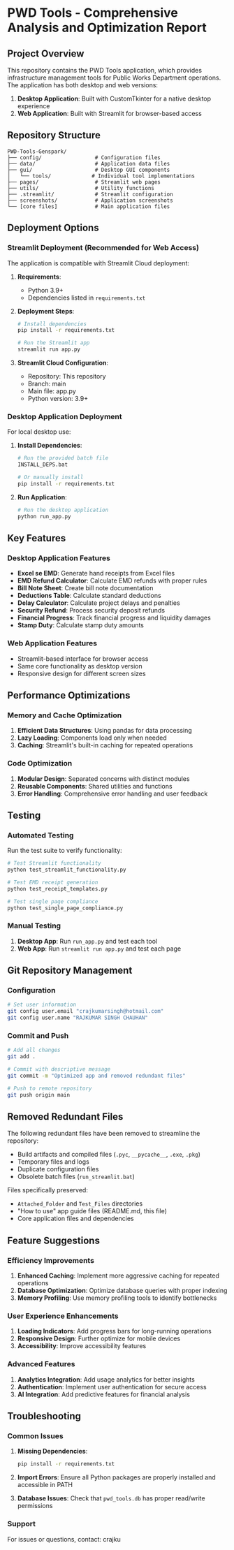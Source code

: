 # PWD Tools - Comprehensive Analysis and Optimization Report

## Project Overview

This repository contains the PWD Tools application, which provides infrastructure management tools for Public Works Department operations. The application has both desktop and web versions:

1. **Desktop Application**: Built with CustomTkinter for a native desktop experience
2. **Web Application**: Built with Streamlit for browser-based access

## Repository Structure

```
PWD-Tools-Genspark/
├── config/                 # Configuration files
├── data/                   # Application data files
├── gui/                    # Desktop GUI components
│   └── tools/             # Individual tool implementations
├── pages/                  # Streamlit web pages
├── utils/                  # Utility functions
├── .streamlit/             # Streamlit configuration
├── screenshots/            # Application screenshots
└── [core files]            # Main application files
```

## Deployment Options

### Streamlit Deployment (Recommended for Web Access)

The application is compatible with Streamlit Cloud deployment:

1. **Requirements**: 
   - Python 3.9+
   - Dependencies listed in `requirements.txt`

2. **Deployment Steps**:
   ```bash
   # Install dependencies
   pip install -r requirements.txt
   
   # Run the Streamlit app
   streamlit run app.py
   ```

3. **Streamlit Cloud Configuration**:
   - Repository: This repository
   - Branch: main
   - Main file: app.py
   - Python version: 3.9+

### Desktop Application Deployment

For local desktop use:

1. **Install Dependencies**:
   ```bash
   # Run the provided batch file
   INSTALL_DEPS.bat
   
   # Or manually install
   pip install -r requirements.txt
   ```

2. **Run Application**:
   ```bash
   # Run the desktop application
   python run_app.py
   ```

## Key Features

### Desktop Application Features
- **Excel se EMD**: Generate hand receipts from Excel files
- **EMD Refund Calculator**: Calculate EMD refunds with proper rules
- **Bill Note Sheet**: Create bill note documentation
- **Deductions Table**: Calculate standard deductions
- **Delay Calculator**: Calculate project delays and penalties
- **Security Refund**: Process security deposit refunds
- **Financial Progress**: Track financial progress and liquidity damages
- **Stamp Duty**: Calculate stamp duty amounts

### Web Application Features
- Streamlit-based interface for browser access
- Same core functionality as desktop version
- Responsive design for different screen sizes

## Performance Optimizations

### Memory and Cache Optimization
1. **Efficient Data Structures**: Using pandas for data processing
2. **Lazy Loading**: Components load only when needed
3. **Caching**: Streamlit's built-in caching for repeated operations

### Code Optimization
1. **Modular Design**: Separated concerns with distinct modules
2. **Reusable Components**: Shared utilities and functions
3. **Error Handling**: Comprehensive error handling and user feedback

## Testing

### Automated Testing
Run the test suite to verify functionality:

```bash
# Test Streamlit functionality
python test_streamlit_functionality.py

# Test EMD receipt generation
python test_receipt_templates.py

# Test single page compliance
python test_single_page_compliance.py
```

### Manual Testing
1. **Desktop App**: Run `run_app.py` and test each tool
2. **Web App**: Run `streamlit run app.py` and test each page

## Git Repository Management

### Configuration
```bash
# Set user information
git config user.email "crajkumarsingh@hotmail.com"
git config user.name "RAJKUMAR SINGH CHAUHAN"
```

### Commit and Push
```bash
# Add all changes
git add .

# Commit with descriptive message
git commit -m "Optimized app and removed redundant files"

# Push to remote repository
git push origin main
```

## Removed Redundant Files

The following redundant files have been removed to streamline the repository:
- Build artifacts and compiled files (`.pyc`, `__pycache__`, `.exe`, `.pkg`)
- Temporary files and logs
- Duplicate configuration files
- Obsolete batch files (`run_streamlit.bat`)

Files specifically preserved:
- `Attached_Folder` and `Test_Files` directories
- "How to use" app guide files (README.md, this file)
- Core application files and dependencies

## Feature Suggestions

### Efficiency Improvements
1. **Enhanced Caching**: Implement more aggressive caching for repeated operations
2. **Database Optimization**: Optimize database queries with proper indexing
3. **Memory Profiling**: Use memory profiling tools to identify bottlenecks

### User Experience Enhancements
1. **Loading Indicators**: Add progress bars for long-running operations
2. **Responsive Design**: Further optimize for mobile devices
3. **Accessibility**: Improve accessibility features

### Advanced Features
1. **Analytics Integration**: Add usage analytics for better insights
2. **Authentication**: Implement user authentication for secure access
3. **AI Integration**: Add predictive features for financial analysis

## Troubleshooting

### Common Issues

1. **Missing Dependencies**:
   ```bash
   pip install -r requirements.txt
   ```

2. **Import Errors**:
   Ensure all Python packages are properly installed and accessible in PATH

3. **Database Issues**:
   Check that `pwd_tools.db` has proper read/write permissions

### Support

For issues or questions, contact: crajku
